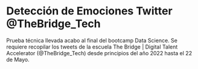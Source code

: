 # Detección de Emociones Twitter @TheBridge_Tech

Prueba técnica llevada acabo al final del bootcamp Data Science. Se requiere recopilar los tweets de la escuela The Bridge | Digital Talent Accelerator (@TheBridge_Tech) desde principios del año 2022 hasta el 22 de Mayo.

